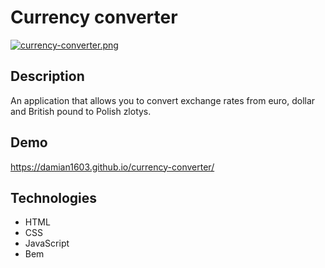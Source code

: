 # Currency converter

[![currency-converter.png](https://i.postimg.cc/tCLcKrF8/currency-converter.png)](https://postimg.cc/CzsJDsP4)

## Description

An application that allows you to convert exchange rates from euro, dollar and British pound to Polish zlotys.

## Demo 

https://damian1603.github.io/currency-converter/

## Technologies
- HTML
- CSS
- JavaScript
- Bem
